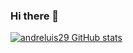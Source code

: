 ### Hi there 👋

[![andreluis29 GitHub stats](https://github-readme-stats.vercel.app/api?username=andreluis29)](https://github.com/andreluis29/github-readme-stats)
